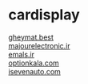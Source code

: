 # cardisplay
[gheymat.best](https://gheymat.best/v-categories/61ac26c9075bf646dc9005c8~%D9%85%D8%A7%D9%86%DB%8C%D8%AA%D9%88%D8%B1-%D9%BE%D8%B4%D8%AA-%D8%B3%D8%B1%DB%8C-%D8%AE%D9%88%D8%AF%D8%B1%D9%88-%DA%A9%D9%86%DA%A9%D9%88%D8%B1%D8%AF-%D9%BE%D9%84%D8%A7%D8%B3)\
[majourelectronic.ir](https://majourelectronic.ir/fprtag/%D9%85%D8%A7%D9%86%DB%8C%D8%AA%D9%88%D8%B1-%D9%BE%D8%B4%D8%AA-%D8%B5%D9%86%D8%AF%D9%84%DB%8C/)\
[emals.ir](https://emalls.ir/%D9%84%DB%8C%D8%B3%D8%AA-%D9%82%DB%8C%D9%85%D8%AA_%D9%85%D8%A7%D9%86%DB%8C%D8%AA%D9%88%D8%B1-%D9%85%D8%A7%D8%B4%DB%8C%D9%86~Category~20312)\
[optionkala.com](https://www.optionkala.com/search/8/%D9%85%D8%A7%D9%86%DB%8C%D8%AA%D9%88%D8%B1-%D9%BE%D8%B4%D8%AA-%D8%B3%D8%B1%DB%8C)\
[isevenauto.com](https://isevenauto.com/product/%D9%85%D8%A7%D9%86%DB%8C%D8%AA%D9%88%D8%B1-%D9%BE%D8%B4%D8%AA-%D8%B3%D8%B1%DB%8C-%D8%AE%D9%88%D8%AF%D8%B1%D9%88-%D8%A2%DB%8C-%D8%B3%D9%88%D9%86-%D9%85%D8%AF%D9%84-ast-168a/)
